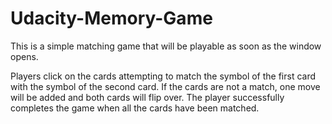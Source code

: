 # Udacity-Memory-Game

This is a simple matching game that will be playable as soon as the window opens.

Players click on the cards attempting to match the symbol of the first card with the symbol of the second card. If the cards are not a match, one move will be added and both cards will flip over. The player successfully completes the game when all the cards have been matched. 
